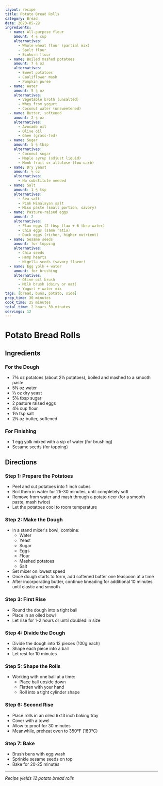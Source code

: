 ```yaml
---
layout: recipe
title: Potato Bread Rolls
category: Bread
date: 2023-05-29
ingredients:
  - name: All-purpose flour
    amount: 4 ⅛ cup
    alternatives:
      - Whole wheat flour (partial mix)
      - Spelt flour
      - Einkorn flour
  - name: Boiled mashed potatoes
    amount: 7 ⅜ oz
    alternatives:
      - Sweet potatoes
      - Cauliflower mash
      - Pumpkin puree
  - name: Water
    amount: 5 ⅞ oz
    alternatives:
      - Vegetable broth (unsalted)
      - Whey from yogurt
      - Coconut water (unsweetened)
  - name: Butter, softened
    amount: 2 ⅞ oz
    alternatives:
      - Avocado oil
      - Olive oil
      - Ghee (grass-fed)
  - name: Sugar
    amount: 5 ⅝ tbsp
    alternatives:
      - Coconut sugar
      - Maple syrup (adjust liquid)
      - Monk fruit or allulose (low-carb)
  - name: Dry yeast
    amount: ⅓ oz
    alternatives:
      - No substitute needed
  - name: Salt
    amount: 1 ⅔ tsp
    alternatives:
      - Sea salt
      - Pink Himalayan salt
      - Miso paste (small portion, savory)
  - name: Pasture-raised eggs
    amount: 2
    alternatives:
      - Flax eggs (2 tbsp flax + 6 tbsp water)
      - Chia eggs (same ratio)
      - Duck eggs (richer, higher nutrient)
  - name: Sesame seeds
    amount: for topping
    alternatives:
      - Chia seeds
      - Hemp hearts
      - Nigella seeds (savory flavor)
  - name: Egg yolk + water
    amount: for brushing
    alternatives:
      - Olive oil brush
      - Milk brush (dairy or oat)
      - Yogurt + water mix
tags: [bread, buns, potato, side]
prep_time: 30 minutes
cook_time: 25 minutes
total_time: 2 hours 30 minutes
servings: 12
---
```


# Potato Bread Rolls

## Ingredients

### For the Dough
- 7⅜ oz potatoes (about 2½ potatoes), boiled and mashed to a smooth paste
- 5⅞ oz water
- ⅓ oz dry yeast
- 5⅝ tbsp sugar
- 2 pasture raised eggs
- 4⅛ cup flour
- 1⅔ tsp salt
- 2⅞ oz butter, softened

### For Finishing
- 1 egg yolk mixed with a sip of water (for brushing)
- Sesame seeds (for topping)

## Directions

### Step 1: Prepare the Potatoes
- Peel and cut potatoes into 1 inch cubes
- Boil them in water for 25-30 minutes, until completely soft
- Remove from water and mash through a potato ricer (for a smooth paste, mash twice)
- Let the potatoes cool to room temperature

### Step 2: Make the Dough
- In a stand mixer's bowl, combine:
  - Water
  - Yeast
  - Sugar
  - Eggs
  - Flour
  - Mashed potatoes
  - Salt
- Set mixer on lowest speed
- Once dough starts to form, add softened butter one teaspoon at a time
- After incorporating butter, continue kneading for additional 10 minutes until elastic and smooth

### Step 3: First Rise
- Round the dough into a tight ball
- Place in an oiled bowl
- Let rise for 1-2 hours or until doubled in size

### Step 4: Divide the Dough
- Divide the dough into 12 pieces (100g each)
- Shape each piece into a ball
- Let rest for 10 minutes

### Step 5: Shape the Rolls
- Working with one ball at a time:
  - Place ball upside down
  - Flatten with your hand
  - Roll into a tight cylinder shape

### Step 6: Second Rise
- Place rolls in an oiled 9x13 inch baking tray
- Cover with a towel
- Allow to proof for 30 minutes
- Meanwhile, preheat oven to 350°F (180°C)

### Step 7: Bake
- Brush buns with egg wash
- Sprinkle sesame seeds on top
- Bake for 20-25 minutes

---

*Recipe yields 12 potato bread rolls*
